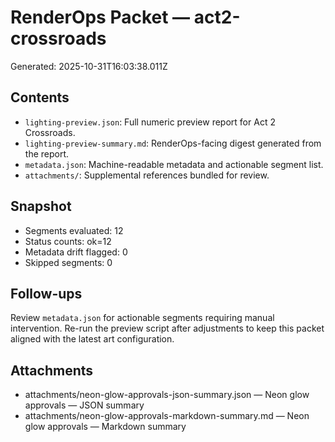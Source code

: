 # RenderOps Packet — act2-crossroads

Generated: 2025-10-31T16:03:38.011Z

## Contents
- `lighting-preview.json`: Full numeric preview report for Act 2 Crossroads.
- `lighting-preview-summary.md`: RenderOps-facing digest generated from the report.
- `metadata.json`: Machine-readable metadata and actionable segment list.
- `attachments/`: Supplemental references bundled for review.

## Snapshot
- Segments evaluated: 12
- Status counts: ok=12
- Metadata drift flagged: 0
- Skipped segments: 0

## Follow-ups
Review `metadata.json` for actionable segments requiring manual intervention. Re-run the preview script after adjustments to keep this packet aligned with the latest art configuration.

## Attachments
- attachments/neon-glow-approvals-json-summary.json — Neon glow approvals — JSON summary
- attachments/neon-glow-approvals-markdown-summary.md — Neon glow approvals — Markdown summary

